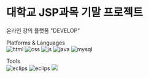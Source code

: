 # 대학교 JSP과목 기말 프로젝트

온라인 강의 플랫폼 "DEVELOP"

Platforms & Languages<br>
![html](https://img.shields.io/badge/HTML-239120?style=for-the-badge&logo=html5&logoColor=white)
![css](https://img.shields.io/badge/CSS-239120?&style=for-the-badge&logo=css3&logoColor=white)
![js](https://img.shields.io/badge/JavaScript-F7DF1E?style=for-the-badge&logo=JavaScript&logoColor=white)
![java](https://img.shields.io/badge/Java-ED8B00?style=for-the-badge&logo=openjdk&logoColor=white)
![mysql](https://img.shields.io/badge/MySQL-00000F?style=for-the-badge&logo=mysql&logoColor=white)

Tools<br>
![eclips](https://img.shields.io/badge/Eclipse-2C2255?style=for-the-badge&logo=eclipse&logoColor=white)
![eclips](https://img.shields.io/badge/apachetomcat-2C2255?style=for-the-badge&logo=apachetomcat&logoColor=white)
<img src="https://img.shields.io/badge/Apache Tomcat-F8DC75?style=flat-square&logo=apachetomcat&logoColor=white"/>


